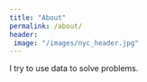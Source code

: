```yaml
---
title: "About"
permalink: /about/
header:
 image: "/images/nyc_header.jpg"
---
```


I try to use data to solve problems.

